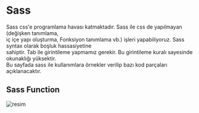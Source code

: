 # Sass  
Sass css'e programlama havası katmaktadır. Sass ile css de yapılmayan (değişken tanımlama,  
iç içe yapı oluşturma, Fonksiyon tanımlama vb.) işleri yapabiliyoruz. Sass syntax olarak boşluk hassasiyetine  
sahiptir. Tab ile girintileme yapmamız gerekir. Bu girintileme kuralı sayesinde okunaklığı yüksektir.  
Bu sayfada sass ile kullanımlara örnekler verilip bazı kod parçaları açıklanacaktır.  

## Sass Function  
![resim](https://github.com/yasinsahin0/AVMWebSite/tree/main/readme/image/sassfunction.png)
